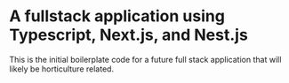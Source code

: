 # A fullstack application using Typescript, Next.js, and Nest.js

This is the initial boilerplate code for a future full stack application that will likely be horticulture related.
